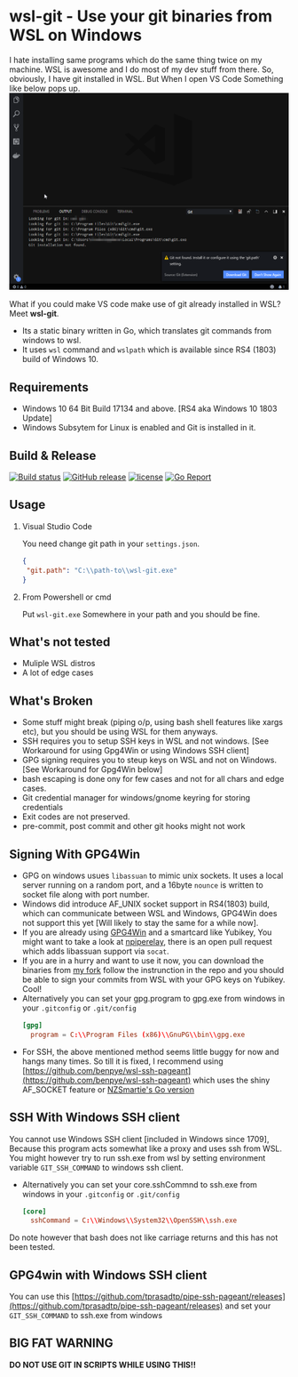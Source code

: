 # wsl-git - Use your git binaries from WSL on Windows
I hate installing same programs which do the same thing twice on my machine. WSL is awesome and I do most of my dev stuff from there. So, obviously, I have git installed in WSL. But When I open  VS Code Something like below pops up.
![VS-codeImage](images/vs-git-not-found.png)

What if you could make VS code make use of git already installed in WSL? Meet **wsl-git**.
- Its a static binary written in Go, which translates git commands from windows to wsl.
- It uses `wsl` command and `wslpath` which is available since RS4 (1803) build of Windows 10.

## Requirements
- Windows 10 64 Bit Build 17134 and above. [RS4 aka Windows 10 1803 Update]
- Windows Subsytem for Linux is enabled and Git is installed in it.

## Build & Release
[![Build status](https://ci.appveyor.com/api/projects/status/0vtcsyno27bjxe9i?svg=true)](https://ci.appveyor.com/project/tprasadtp/npiperelay)
[![GitHub release](https://img.shields.io/github/release/tprasadtp/wsl-git.svg)](https://github.com/tprasadtp/wsl-git/releases)
[![license](https://img.shields.io/github/license/tprasadtp/wsl-git.svg)](https://github.com/tprasadtp/wsl-git/releases/LICENSE)
[![Go Report](https://goreportcard.com/badge/github.com/tprasadtp/wsl-git)](https://goreportcard.com/report/github.com/tprasadtp/wsl-git)


## Usage

1. Visual Studio Code

   You need change git path in your `settings.json`.
   ```json
   {
    "git.path": "C:\\path-to\\wsl-git.exe"
   }
   ```
2. From Powershell or cmd

    Put `wsl-git.exe` Somewhere in your path and you should be fine.

## What's not tested
- Muliple WSL distros
- A lot of edge cases


## What's Broken
- Some stuff might break (piping o/p, using bash shell features like xargs etc), but you should be using WSL for them anyways.
- SSH requires you to setup SSH keys in WSL and not windows. [See Workaround for using Gpg4Win or using Windows SSH client]
- GPG signing requires you to steup keys on WSL and not on Windows. [See Workaround for Gpg4Win below]
- bash escaping is done ony for few cases and not for all chars and edge cases.
- Git credential manager for windows/gnome keyring for storing credentials
- Exit codes are not preserved.
- pre-commit, post commit and other git hooks might not work

## Signing With GPG4Win

- GPG on windows usues `libassuan`  to mimic unix sockets. It uses a local server running on a random port, and a 16byte `nounce` is written to socket file along with port number.
- Windows did introduce AF_UNIX socket support in RS4(1803) build, which can communicate between WSL and Windows, GPG4Win does not support this yet [Will likely to stay the same for a while now].
- If you are already using [GPG4Win](https://gpg4win.org) and a smartcard like Yubikey, You might want to take a look at [npiperelay](https://github.com/jstarks/npiperelay), there is an open pull request which adds libassuan support via `socat`.
- If you are in a hurry and want to use it now, you can download the binaries from [my fork](https://github.com/tprasadtp/npiperelay/releases/tag/1.0.master.35) follow the instrunction in the repo and you should be able to sign your commits from WSL with your GPG keys on Yubikey. Cool!
- Alternatively you can set your gpg.program to gpg.exe from windows in your `.gitconfig` or `.git/config`
  ```toml
  [gpg]
    program = C:\\Program Files (x86)\\GnuPG\\bin\\gpg.exe
  ```
- For SSH, the above mentioned method seems little buggy for now and hangs many times. So till it is fixed, I recommend using [https://github.com/benpye/wsl-ssh-pageant](https://github.com/benpye/wsl-ssh-pageant) which uses the shiny AF_SOCKET feature or  [NZSmartie's Go version](https://github.com/NZSmartie/wsl-ssh-pageant)

## SSH With Windows SSH client
You cannot use Windows SSH client [included in Windows since 1709], Because this program acts somewhat like a proxy and uses ssh from WSL. You might however try to run ssh.exe from wsl by setting environment variable `GIT_SSH_COMMAND` to windows ssh client.
- Alternatively you can set your core.sshCommnd to ssh.exe from windows in your `.gitconfig` or `.git/config`
  ```toml
  [core]
    sshCommand = C:\\Windows\\System32\\OpenSSH\\ssh.exe
  ```

Do note however that bash does not like carriage returns and this has not been tested.

## GPG4win with Windows SSH client
You can use this [https://github.com/tprasadtp/pipe-ssh-pageant/releases](https://github.com/tprasadtp/pipe-ssh-pageant/releases) and set your `GIT_SSH_COMMAND` to ssh.exe from windows

## BIG FAT WARNING
**DO NOT USE GIT IN SCRIPTS WHILE USING THIS!!**